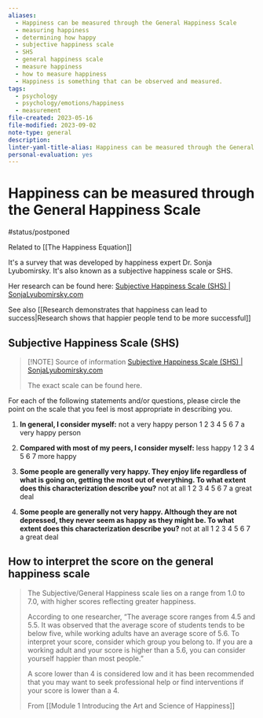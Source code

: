 ```yaml
---
aliases:
  - Happiness can be measured through the General Happiness Scale
  - measuring happiness
  - determining how happy
  - subjective happiness scale
  - SHS
  - general happiness scale
  - measure happiness
  - how to measure happiness
  - Happiness is something that can be observed and measured.
tags:
  - psychology
  - psychology/emotions/happiness
  - measurement
file-created: 2023-05-16
file-modified: 2023-09-02
note-type: general
description: 
linter-yaml-title-alias: Happiness can be measured through the General Happiness Scale
personal-evaluation: yes
---
```


# Happiness can be measured through the General Happiness Scale

#status/postponed

Related to [[The Happiness Equation]]

It's a survey that was developed by happiness expert Dr. Sonja Lyubomirsky. It's also known as a subjective happiness scale or SHS.

Her research can be found here: [Subjective Happiness Scale (SHS) | SonjaLyubomirsky.com](https://sonjalyubomirsky.com/subjective-happiness-scale-shs/)

See also [[Research demonstrates that happiness can lead to success|Research shows that happier people tend to be more successful]]

## Subjective Happiness Scale (SHS)

> [!NOTE] Source of information
> [Subjective Happiness Scale (SHS) | SonjaLyubomirsky.com](https://sonjalyubomirsky.com/subjective-happiness-scale-shs/)
>
> The exact scale can be found here.

For each of the following statements and/or questions, please circle the point on the scale that you feel is most appropriate in describing you.

1.  **In general, I consider myself:**
not a very happy person     1            2            3            4            5            6            7     a very happy person

2.  **Compared with most of my peers, I consider myself:**
less happy    1            2            3            4            5            6            7    more happy

3.  **Some people are generally very happy.  They enjoy life regardless of what is going on, getting the most out of everything.  To what extent does this characterization describe you?**
not at all    1            2            3            4            5            6            7    a great deal

4.  **Some people are generally not very happy.  Although they are not depressed, they never seem as happy as they might be.  To what extent does this characterization describe you?**
not at  all   1            2            3            4            5            6            7    a great deal

## How to interpret the score on the general happiness scale

> The Subjective/General Happiness scale lies on a range from 1.0 to 7.0, with higher scores reflecting greater happiness.
>
> According to one researcher, “The average score ranges from 4.5 and 5.5. It was observed that the average score of students tends to be below five, while working adults have an average score of 5.6. To interpret your score, consider which group you belong to. If you are a working adult and your score is higher than a 5.6, you can consider yourself happier than most people.”
>
> A score lower than 4 is considered low and it has been recommended that you may want to seek professional help or find interventions if your score is lower than a 4.
>
> From [[Module 1 Introducing the Art and Science of Happiness]]
